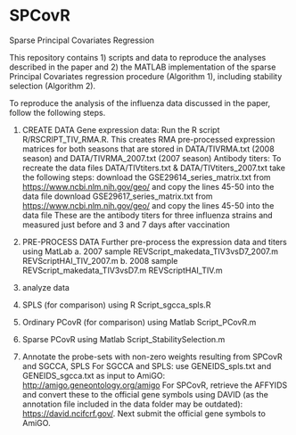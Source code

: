 # SPCovR
Sparse Principal Covariates Regression

This repository contains 1) scripts and data to reproduce the analyses described in the paper and 2) the MATLAB implementation of the sparse Principal Covariates regression procedure (Algorithm 1), including stability selection (Algorithm 2).

To reproduce the analysis of the influenza data discussed in the paper, follow the following steps.

  1. CREATE DATA
  Gene expression data: Run the R script R/RSCRIPT_TIV_RMA.R. This creates RMA pre-processed expression matrices for both seasons that are stored in DATA/TIVRMA.txt (2008 season) and DATA/TIVRMA_2007.txt (2007 season)
  Antibody titers: To recreate the data files DATA/TIVtiters.txt & DATA/TIVtiters_2007.txt take the following steps:
 download the GSE29614_series_matrix.txt from https://www.ncbi.nlm.nih.gov/geo/ and copy the lines 45-50 into the data file
 download GSE29617_series_matrix.txt from https://www.ncbi.nlm.nih.gov/geo/ and copy the lines 45-50 into the data file
 These are the antibody titers for three influenza strains and measured just before and 3 and 7 days after vaccination

2. PRE-PROCESS DATA
Further pre-process the expression data and titers using MatLab
 a. 2007 sample
 REVScript_makedata_TIV3vsD7_2007.m
 REVScriptHAI_TIV_2007.m
 b. 2008 sample
 REVScript_makedata_TIV3vsD7.m
 REVScriptHAI_TIV.m

4. analyze data
  1. SPLS (for comparison) using R
  Script_sgcca_spls.R
  2. Ordinary PCovR (for comparison) using Matlab
  Script_PCovR.m
  3. Sparse PCovR using Matlab
  Script_StabilitySelection.m


5. Annotate the probe-sets with non-zero weights resulting from SPCovR and SGCCA, SPLS
For SGCCA and SPLS: use GENEIDS_spls.txt and GENEIDS_sgcca.txt as input to AmiGO: http://amigo.geneontology.org/amigo
For SPCovR, retrieve the AFFYIDS and convert these to the official gene symbols using DAVID (as the annotation
file included in the data folder may be outdated): https://david.ncifcrf.gov/. 
Next submit the official gene symbols to AmiGO.
